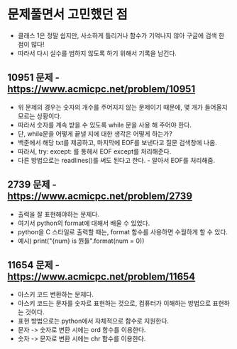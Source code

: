 # 문제풀면서 고민했던 점

* 클래스 1은 정말 쉽지만, 사소하게 틀리거나 함수가 기억나지 않아 구글에 검색 한 점이 많다!
* 따라서 다시 실수를 범하지 않도록 하기 위해서 기록을 남긴다.

## 10951 문제 - https://www.acmicpc.net/problem/10951
* 위 문제의 경우는 숫자의 개수를 주어지지 않는 문제이기 때문에, 몇 개가 들어올지 모르는 상황이다.
* 따라서 숫자를 계속 받을 수 있도록 while 문을 사용 해 주어야 한다.
* 단, while문을 어떻게 끝낼 지에 대한 생각은 어떻게 하는가?
* 백준에서 해당 txt를 제공하고, 마지막에 EOF를 보낸다고 질문 검색창에 나옴.
* 따라서, try: except: 를 통헤서 EOF except를 처리해준다.
* 다른 방법으로는 readlines()를 써도 된다고 한다. - 알아서 EOF를 처리해줌.

## 2739 문제 - https://www.acmicpc.net/problem/2739
* 출력을 잘 표현해야하는 문제다.
* 여기서 python의 format에 대해서 배울 수 있었다.
* python을 C 스타일로 출력할 때는, format 함수를 사용하면 수월하게 할 수 있다.
* 예시) print("{num} is 뭔들".format(num = 0))

## 11654 문제 - https://www.acmicpc.net/problem/11654
* 아스키 코드 변환하는 문제다.
* 아스키 코드는 문자를 숫자로 표현하는 것으로, 컴퓨터가 이해하는 방법으로 표현하는 것이다.
* 표현 방법으로는 python에서 자체적으로 함수로 지원한다.
* 문자 -> 숫자로 변환 시에는 ord 함수를 이용한다.
* 숫자 -> 문자로 변환 시에는 chr 함수를 이용한다.
